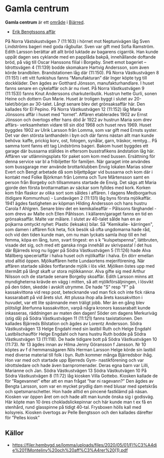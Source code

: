 # Gamla centrum

**Gamla centrum** är ett [område](område) i [Bjärred](Bjärred).

* [Erik Bengtssons affär](Erik%20Bengtssons%20affär)

<!-- TODO: Format and clean up text. -->

På Norra Västskustvägen 7 (11:163) i hörnet mot Neptunivägen låg Sven Lindströms
bageri med goda rågbullar. Sven var gift med Sofia Ramström. Edith Larsson berättar
att allt bröd luktade av bagarens cigarrök. Han kunde uppåt dagen ses cyklande med en
papplåda bakpå, innehållande doftande bröd, på väg till Oscar Hanssons filial i Borgeby.
Snett emot bageriet – Idrottsvägen 4 (11:139) bodde skomakare Hartvig Andersson,
som även körde brandbilen. Brandstationen låg där (11:150).
På Norra Västkustvägen 8 (11:151) i ett vitt funkishus fanns ”Manufakturan” där Inger
köpte tyg till dockkläder. Den ägdes av Gotthard Jönsson, manufakturhandlare. I huset
fanns senare en cykelaffär och är nu rivet.
På Norra Västkustvägen 9 (11:153)) fanns Knut Anderssons charkuteributik. Hustrun
hette Gurli, sonen Heine och dottern Gun Marie.
Huset är troligen byggt i slutet av 20-talet/början av 30-talet. Långt senare blev det
grönsaksaffär här. Den kallades för El Pepino.
På Norra Västkustvägen 12 (11:152) låg Maria Jönssons affär i huset med ”tornet”.
Affären
etablerades 1902
av Ernst Jönsson
och övertogs efter
hans död år 1922
av hustrun Maria
som drev affärs-
verksamheten
vidare till sin död
1968 och huset
revs 1969. Huset
byggdes 1902 av
Ulrik Larsson från
Lomma, som var
gift med Ernsts
syster.
Det var den
största lanthandeln i byn och där fanns nästan allt man kunde behöva: kaffe, prickig korv,
ost, fotogen, synålar, garn, träskor, remtyg…
På samma tomt fanns ett tag Lindströms bageri. Bakom huset byggdes ett garage där
bussarna ställdes in eftersom busstrafikens ändstation låg här. Affären var
utlämningsplats för paket som kom med bussen. Ersättning för denna service var bl a
fribiljetter för familjen. När garaget inte användes som bussgarage mer använde
brottarklubben Envig lokalen Marias söner Evert och Bengt arbetade då som biljettpågar
vid bussarna och kom där i kontakt med Folke Björkman från Lomma och Ture
Mårtensson samt en person från Borgeby och tillsammans startade de Envig. Det sägs
att Maria gjorde den första brottarmattan av säckar som fylldes med kork. Korken kom
från flaskor av olika sort som såldes i affären.
I dagens Medborgarhus (tidigare Kommunhus) - Lundavägen 2 (11:131) låg byns första
mjölkaffär. 1941 ägdes fastigheten av köpman Hilding Andersson och hans hustru Carola
f Ahlgren.
Senare blev det en kemikalieaffär – Pålssons färghandel - som drevs av Malte och Ellen
Påhlsson. I källaren/garaget fanns en tid en grönsaksaffär. Malte var målare. I slutet av
40-talet sålde han en av pojkarna omtyckt nyhet: Plastic (leksaks) bilar. Så "Kemikalie-
kärringen", som damen i affären fick heta, fick besök så ofta ungdomarna hade råd, och
vid den tiden kunde man, om nu man lyckats samla ihop till en hel femma, köpa en lång,
tunn, svart tingest: en s k "kulspetspenna", lättbruten, visade det sig, och med ett ganska
ringa innehåll av skrivpasta!
I det hus där Bjärreds krog nu ligger på Södra
Västkustvägen 5 (11:126) hade Alva Mällberg
speceriaffär i halva huset och mjölkaffär i halva. En
dörr emellan stod alltid öppen. Mjölkaffären hette
Lundaortens mejeriförening. När affären startade
såldes fortfarande mjölk i lös vikt. Mjölken östes upp
med litermått på långt skaft ur stora mjölkkannor.
Alva gifte sig med Arthur Nilsson och de startade
senare Borgeby skoaffär.
Edith Larsson minns att myndigheterna krävde en
vägg i mitten, så att mjölkförsäljningen, i lösvikt på
den tiden, skedde i avskilt utrymme. De hade "S"
resp "F" på kassakvittona vid resp post,
betecknande vad man fick och inte fick räkna
kassarabatt på vid årets slut. Att plussa ihop alla
årets kassakvitton i huvudet, var ett lite spännande men träligt jobb. Mer än en gång blev
plötsligt återfunna kassakvitton, varpå några kronors kassarabatt kunde inkasseras,
räddningen av maten den dagen!
Söder om dagens Merkuriväg (stig då) på Södra Västkustvägen 11 (11:121) fanns
taxistationen. Den kallades Bjärreds Bilstation och ägdes av Lorentz Andersson.
Södra Västkustvägen 13
Helge Engdahl med sin lastbil
Ruth och Helge Engdahl
Lastbilschaufför Helge Engdahl och hans
hustru Ruth bodde på Södra
Västkustvägen 13 (11:118). De hade
tidigare bott på Södra Västkustvägen 10
(11:73). Nr 13 ägdes innan av Hilma Jenny
Göransson f Jansson. Nr 10 köptes av f d
hemmansägaren Nils Herman Larsson
Helge körde sin lastbil med diverse material
till folk i byn.
Ruth kommer många Bjärredsbor ihåg. Hon
var med och startade upp Bjerreds Gym-
nastikförening och var idrottsledare och
hade även barnpromenader.
Deras egna barn var Lilli, Marianne och Jan. Södra Västkustvägen 13
Södra Västkutvägen 10
På Södra Västkustvägen 8 (11:72) låg
kiosken Villa Gottebo. Kiosken kallade de för
”Ragevannet” efter att en man frågat ”har ni
ragevann?” Den ägdes av Bengta Larsson,
som var en mycket prydlig dam med blusar
med spetskrås och spetsmanschetter. Hon
hade alltid en pincené fastklämd på näsan.
Kiosken var öppen året om och hade allt man
kunde önska sig i godisväg. Här köpte man 10
öres chokladslickepinnar och här kunde man
t ex få en stenhård, rund glasspinne på tidigt
40-tal. Frysboxen hölls kall med kolsyreis.
Kiosken övertogs av Pelle Bengtsson och den
kallades därefter för ”Pelles kiosk”

## Källor

* <https://filer.hembygd.se/lomma/uploads/files/2020/05/01/Fl%C3%A4die%2011Montelinv%20och%20aff%C3%A4rer%20(1).pdf>
